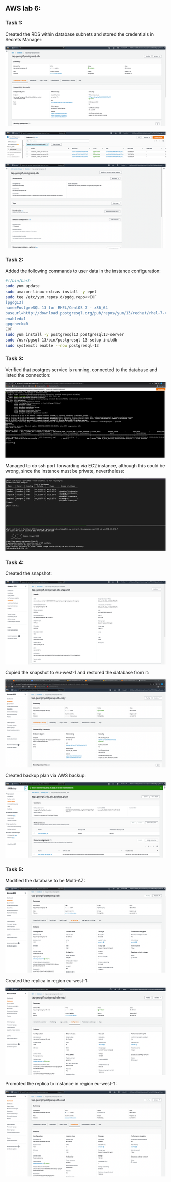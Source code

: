 ## AWS lab 6:

### Task 1:
Created the RDS within database subnets and stored the credentials in Secrets Manager:

![](db_creation.png)

![](db_subnets.png)

![](secrets.png)

### Task 2:

Added the following commands to user data in the instance configuration:

```bash
#!/bin/bash
sudo yum update
sudo amazon-linux-extras install -y epel
sudo tee /etc/yum.repos.d/pgdg.repo<<EOF
[pgdg13]
name=PostgreSQL 13 for RHEL/CentOS 7 - x86_64
baseurl=http://download.postgresql.org/pub/repos/yum/13/redhat/rhel-7-x86_64
enabled=1
gpgcheck=0
EOF
sudo yum install -y postgresql13 postgresql13-server
sudo /usr/pgsql-13/bin/postgresql-13-setup initdb
sudo systemctl enable --now postgresql-13
```

### Task 3:

Verified that postgres service is running, connected to the database and listed the connection:

![](db_connected.png)

Managed to do ssh port forwarding via EC2 instance, although this could be wrong, since the instance must be private, nevertheless:

![](port_forward.png)

### Task 4:

Created the snapshot:

![](snapshot_created.png)

Copied the snapshot to eu-west-1 and restored the database from it:

![](db_eu-west-1.png)

Created backup plan via AWS backup:

![](backup_plan.png)

### Task 5:

Modified the database to be Multi-AZ:

![](multi_az.png)

Created the replica in region eu-west-1:

![](replica.png)

Promoted the replica to instance in region eu-west-1:

![](replica_to_instance.png)
